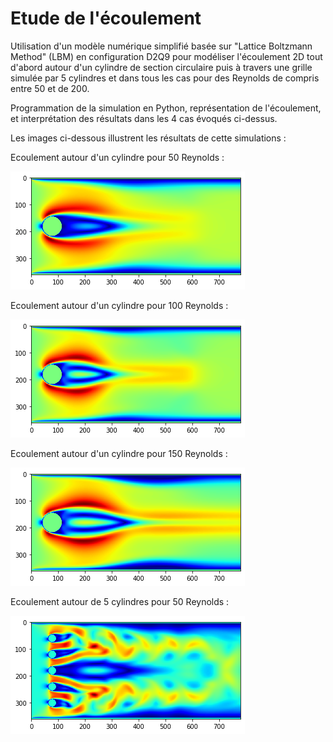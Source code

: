 # Etude de l'écoulement
Utilisation d'un modèle numérique simplifié basée sur "Lattice Boltzmann Method" (LBM) en configuration D2Q9 pour modéliser l'écoulement 2D tout d'abord autour d'un cylindre de section circulaire puis à travers une grille simulée par 5 cylindres et dans tous les cas pour des Reynolds de compris entre 50 et de 200.

Programmation de la simulation en Python, représentation de l'écoulement, et interprétation des résultats dans les 4 cas évoqués ci-dessus.

Les images ci-dessous illustrent les résultats de cette simulations :

Ecoulement autour d'un cylindre pour 50 Reynolds :

![alt text](./1cyl-50.png)

Ecoulement autour d'un cylindre pour 100 Reynolds :

![alt text](./1cyl-100.png)

Ecoulement autour d'un cylindre pour 150 Reynolds :

![alt text](./1cyl-150.png)

Ecoulement autour de 5 cylindres pour 50 Reynolds :

![alt text](./5cyl-50.png)
